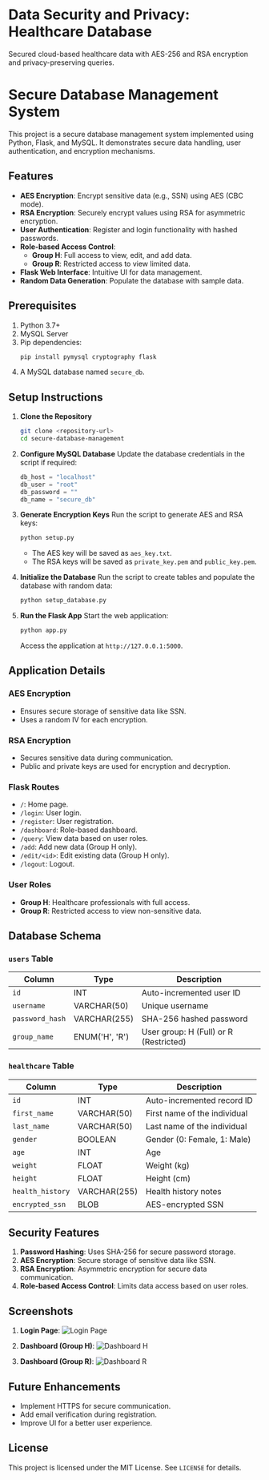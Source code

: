 # Data Security and Privacy: Healthcare Database
Secured cloud-based healthcare data with AES-256 and RSA encryption and privacy-preserving queries.
# Secure Database Management System

This project is a secure database management system implemented using Python, Flask, and MySQL. It demonstrates secure data handling, user authentication, and encryption mechanisms.

## Features

- **AES Encryption**: Encrypt sensitive data (e.g., SSN) using AES (CBC mode).
- **RSA Encryption**: Securely encrypt values using RSA for asymmetric encryption.
- **User Authentication**: Register and login functionality with hashed passwords.
- **Role-based Access Control**:
  - **Group H**: Full access to view, edit, and add data.
  - **Group R**: Restricted access to view limited data.
- **Flask Web Interface**: Intuitive UI for data management.
- **Random Data Generation**: Populate the database with sample data.

## Prerequisites

1. Python 3.7+
2. MySQL Server
3. Pip dependencies:
   ```bash
   pip install pymysql cryptography flask
   ```
4. A MySQL database named `secure_db`.

## Setup Instructions

1. **Clone the Repository**
   ```bash
   git clone <repository-url>
   cd secure-database-management
   ```

2. **Configure MySQL Database**
   Update the database credentials in the script if required:
   ```python
   db_host = "localhost"
   db_user = "root"
   db_password = ""
   db_name = "secure_db"
   ```

3. **Generate Encryption Keys**
   Run the script to generate AES and RSA keys:
   ```bash
   python setup.py
   ```
   - The AES key will be saved as `aes_key.txt`.
   - The RSA keys will be saved as `private_key.pem` and `public_key.pem`.

4. **Initialize the Database**
   Run the script to create tables and populate the database with random data:
   ```bash
   python setup_database.py
   ```

5. **Run the Flask App**
   Start the web application:
   ```bash
   python app.py
   ```
   Access the application at `http://127.0.0.1:5000`.

## Application Details

### AES Encryption
- Ensures secure storage of sensitive data like SSN.
- Uses a random IV for each encryption.

### RSA Encryption
- Secures sensitive data during communication.
- Public and private keys are used for encryption and decryption.

### Flask Routes
- `/`: Home page.
- `/login`: User login.
- `/register`: User registration.
- `/dashboard`: Role-based dashboard.
- `/query`: View data based on user roles.
- `/add`: Add new data (Group H only).
- `/edit/<id>`: Edit existing data (Group H only).
- `/logout`: Logout.

### User Roles
- **Group H**: Healthcare professionals with full access.
- **Group R**: Restricted access to view non-sensitive data.

## Database Schema

### `users` Table
| Column         | Type          | Description                          |
|----------------|---------------|--------------------------------------|
| `id`          | INT           | Auto-incremented user ID            |
| `username`    | VARCHAR(50)   | Unique username                     |
| `password_hash` | VARCHAR(255) | SHA-256 hashed password             |
| `group_name`  | ENUM('H', 'R') | User group: H (Full) or R (Restricted) |

### `healthcare` Table
| Column         | Type          | Description                          |
|----------------|---------------|--------------------------------------|
| `id`          | INT           | Auto-incremented record ID          |
| `first_name`  | VARCHAR(50)   | First name of the individual        |
| `last_name`   | VARCHAR(50)   | Last name of the individual         |
| `gender`      | BOOLEAN       | Gender (0: Female, 1: Male)         |
| `age`         | INT           | Age                                 |
| `weight`      | FLOAT         | Weight (kg)                         |
| `height`      | FLOAT         | Height (cm)                         |
| `health_history` | VARCHAR(255) | Health history notes               |
| `encrypted_ssn` | BLOB         | AES-encrypted SSN                   |

## Security Features

1. **Password Hashing**: Uses SHA-256 for secure password storage.
2. **AES Encryption**: Secure storage of sensitive data like SSN.
3. **RSA Encryption**: Asymmetric encryption for secure data communication.
4. **Role-based Access Control**: Limits data access based on user roles.

## Screenshots

1. **Login Page**:
   ![Login Page](screenshots/login.png)

2. **Dashboard (Group H)**:
   ![Dashboard H](screenshots/dashboard_h.png)

3. **Dashboard (Group R)**:
   ![Dashboard R](screenshots/dashboard_r.png)

## Future Enhancements

- Implement HTTPS for secure communication.
- Add email verification during registration.
- Improve UI for a better user experience.

## License

This project is licensed under the MIT License. See `LICENSE` for details.

